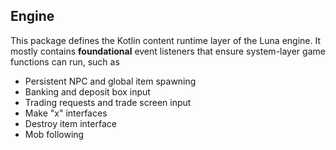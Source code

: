 ## Engine

This package defines the Kotlin content runtime layer of the Luna engine. It mostly contains **foundational** 
event listeners that ensure system-layer game functions can run, such as
- Persistent NPC and global item spawning
- Banking and deposit box input
- Trading requests and trade screen input
- Make "x" interfaces
- Destroy item interface
- Mob following